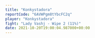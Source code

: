 ```yaml
---
title: "Konkystadora"
reportCode: "6AVWPgm8tYbcFC2q"
player: "Konkystadora"
fight: "Lady Vashj - Wipe 2 (11%)"
date: 2021-10-20T19:00:04.987000+00:00
---
```

